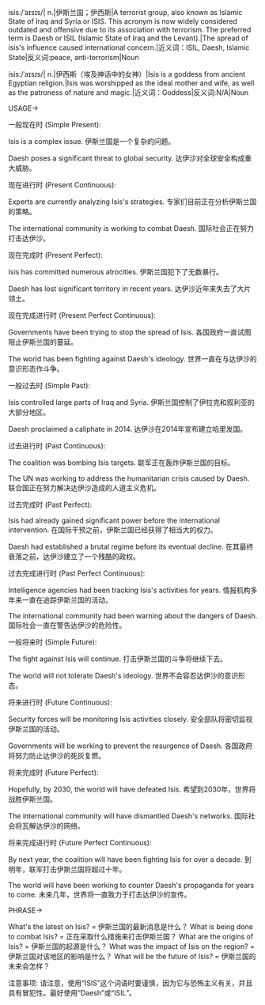 isis:/ˈaɪsɪs/| n.|伊斯兰国；伊西斯|A terrorist group, also known as Islamic State of Iraq and Syria or ISIS.  This acronym is now widely considered outdated and offensive due to its association with terrorism.  The preferred term is Daesh or ISIL (Islamic State of Iraq and the Levant).|The spread of isis's influence caused international concern.|近义词：ISIL, Daesh, Islamic State|反义词:peace, anti-terrorism|Noun

isis:/ˈaɪsɪs/| n.|伊西斯（埃及神话中的女神）|Isis is a goddess from ancient Egyptian religion.|Isis was worshipped as the ideal mother and wife, as well as the patroness of nature and magic.|近义词：Goddess|反义词:N/A|Noun


USAGE->

一般现在时 (Simple Present):

Isis is a complex issue.
伊斯兰国是一个复杂的问题。

Daesh poses a significant threat to global security.
达伊沙对全球安全构成重大威胁。


现在进行时 (Present Continuous):

Experts are currently analyzing Isis's strategies.
专家们目前正在分析伊斯兰国的策略。

The international community is working to combat Daesh.
国际社会正在努力打击达伊沙。


现在完成时 (Present Perfect):

Isis has committed numerous atrocities.
伊斯兰国犯下了无数暴行。

Daesh has lost significant territory in recent years.
达伊沙近年来失去了大片领土。


现在完成进行时 (Present Perfect Continuous):

Governments have been trying to stop the spread of Isis.
各国政府一直试图阻止伊斯兰国的蔓延。

The world has been fighting against Daesh's ideology.
世界一直在与达伊沙的意识形态作斗争。


一般过去时 (Simple Past):

Isis controlled large parts of Iraq and Syria.
伊斯兰国控制了伊拉克和叙利亚的大部分地区。

Daesh proclaimed a caliphate in 2014.
达伊沙在2014年宣布建立哈里发国。


过去进行时 (Past Continuous):

The coalition was bombing Isis targets.
联军正在轰炸伊斯兰国的目标。

The UN was working to address the humanitarian crisis caused by Daesh.
联合国正在努力解决达伊沙造成的人道主义危机。


过去完成时 (Past Perfect):

Isis had already gained significant power before the international intervention.
在国际干预之前，伊斯兰国已经获得了相当大的权力。

Daesh had established a brutal regime before its eventual decline.
在其最终衰落之前，达伊沙建立了一个残酷的政权。


过去完成进行时 (Past Perfect Continuous):

Intelligence agencies had been tracking Isis's activities for years.
情报机构多年来一直在追踪伊斯兰国的活动。

The international community had been warning about the dangers of Daesh.
国际社会一直在警告达伊沙的危险性。


一般将来时 (Simple Future):

The fight against Isis will continue.
打击伊斯兰国的斗争将继续下去。

The world will not tolerate Daesh's ideology.
世界不会容忍达伊沙的意识形态。


将来进行时 (Future Continuous):

Security forces will be monitoring Isis activities closely.
安全部队将密切监视伊斯兰国的活动。

Governments will be working to prevent the resurgence of Daesh.
各国政府将努力防止达伊沙的死灰复燃。


将来完成时 (Future Perfect):

Hopefully, by 2030, the world will have defeated Isis.
希望到2030年，世界将战胜伊斯兰国。

The international community will have dismantled Daesh's networks.
国际社会将瓦解达伊沙的网络。


将来完成进行时 (Future Perfect Continuous):

By next year, the coalition will have been fighting Isis for over a decade.
到明年，联军打击伊斯兰国将超过十年。

The world will have been working to counter Daesh's propaganda for years to come.
未来几年，世界将一直致力于打击达伊沙的宣传。


PHRASE->

What's the latest on Isis? = 伊斯兰国的最新消息是什么？
What is being done to combat Isis? = 正在采取什么措施来打击伊斯兰国？
What are the origins of Isis? = 伊斯兰国的起源是什么？
What was the impact of Isis on the region? = 伊斯兰国对该地区的影响是什么？
What will be the future of Isis? = 伊斯兰国的未来会怎样？


注意事项:
请注意，使用“ISIS”这个词语时要谨慎，因为它与恐怖主义有关，并且具有冒犯性。最好使用“Daesh”或“ISIL”。
